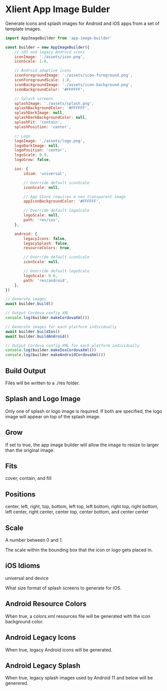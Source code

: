 # Xlient App Image Bulder

Generate icons and splash images for Android and iOS apps from a set of template images.

```javascript
import AppImageBuilder from 'app-image-builder'

const builder = new AppImageBuilder({
    // iOS and legacy Android icons
    iconImage: './assets/icon.png',
    iconScale: 1.0,

    // Android adaptive icons
    iconForegroundImage: './assets/icon-foreground.png',
    iconForegroundScale: 1.0,
    iconBackgroundImage: './assets/icon-background.png',
    iconBackgroundColor: '#FFFFFF',

    // Splash screens
    splashImage: './assets/splash.png',
    splashBackgroundColor: '#FFFFFF',
    splashDarkImage: null,
    splashDarkBackgroundColor: null,
    splashFit: 'contain',
    splashPosition: 'center',

    // Logo
    logoImage: './assets/logo.png',
    logoDarkImage: null,
    logoPosition: 'center',
    logoScale: 0.9,
    logoGrow: false,

    ios: {
        idiom: 'universal',

        // Override default iconScale
        iconScale: null,

        // App Store requires a non transparent image
        appIconBackgroundColor: '#FFFFFF',

        // Override default logoScale
        logoScale: null,
        path: 'res/ios',
    },

    android: {
        legacyIcons: false,
        legacySplash: false,
        resourceColors: true,

        // Override default iconScale
        iconScale: null,

        // Override default logoScale
        logoScale: 0.6,
        path: 'res/android',
    },
})

// Generate images
await builder.build()

// Output Cordova config XML
console.log(builder.makeCordovaXml())

// Generate images for each platform individually
await builder.buildIos()
await builder.buildAndroid()

// Output Cordova config XML for each platform individually
console.log(builder.makeIosCordovaXml())
console.log(builder.makeAndroidCordovaXml())
```

## Build Output

Files will be written to a ./res folder.

## Splash and Logo Image

Only one of splash or logo image is required. If both are specified, the logo
image will appear on top of the splash image.

## Grow

If set to true, the app image builder will allow the image to resize to larger
than the original image.

## Fits

cover, contain, and fill

## Positions

center, left, right, top, bottom, left top, left bottom, right top,
right bottom, left center, right center, center top, center bottom, and
center center

## Scale

A number between 0 and 1.

The scale within the bounding box that the icon or logo gets placed in.

## iOS Idioms
universal and device

What size format of splash screens to generate for iOS.

## Android Resource Colors

When true, a colors.xml resources file will be generated with the icon
background color.

## Android Legacy Icons

When true, legacy Android icons will be generated.

## Android Legacy Splash

When true, legacy splash images used by Android 11 and below will be generered.
